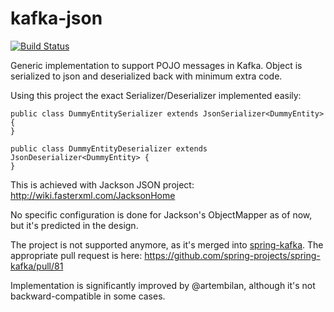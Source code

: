 # kafka-json

[![Build Status](https://travis-ci.org/stepio/kafka-json.svg?branch=master)](https://travis-ci.org/stepio/kafka-json)

Generic implementation to support POJO messages in Kafka. Object is serialized to json and deserialized back with minimum extra code.

Using this project the exact Serializer/Deserializer implemented easily:

    public class DummyEntitySerializer extends JsonSerializer<DummyEntity> {
    }

    public class DummyEntityDeserializer extends JsonDeserializer<DummyEntity> {
    }

This is achieved with Jackson JSON project:
http://wiki.fasterxml.com/JacksonHome

No specific configuration is done for Jackson's ObjectMapper as of now, but it's predicted in the design.

The project is not supported anymore, as it's merged into [spring-kafka](https://github.com/spring-projects/spring-kafka).
The appropriate pull request is here:
https://github.com/spring-projects/spring-kafka/pull/81

Implementation is significantly improved by @artembilan, although it's not backward-compatible in some cases.
